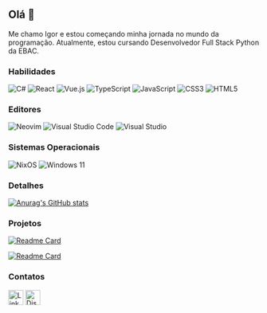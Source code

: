 ## Olá 👋

Me chamo Igor e estou começando minha jornada no mundo da programação.
Atualmente, estou cursando Desenvolvedor Full Stack Python da EBAC.

### Habilidades

![C#](https://img.shields.io/badge/c%23-%23239120.svg?style=for-the-badge&logo=csharp&logoColor=white)
![React](https://img.shields.io/badge/react-%2320232a.svg?style=for-the-badge&logo=react&logoColor=%2361DAFB)
![Vue.js](https://img.shields.io/badge/vuejs-%2335495e.svg?style=for-the-badge&logo=vuedotjs&logoColor=%234FC08D)
![TypeScript](https://img.shields.io/badge/typescript-%23007ACC.svg?style=for-the-badge&logo=typescript&logoColor=white)
![JavaScript](https://img.shields.io/badge/javascript-%23323330.svg?style=for-the-badge&logo=javascript&logoColor=%23F7DF1E)
![CSS3](https://img.shields.io/badge/css3-%231572B6.svg?style=for-the-badge&logo=css3&logoColor=white)
![HTML5](https://img.shields.io/badge/html5-%23E34F26.svg?style=for-the-badge&logo=html5&logoColor=white)

### Editores

![Neovim](https://img.shields.io/badge/NeoVim-%2357A143.svg?&style=for-the-badge&logo=neovim&logoColor=white)
![Visual Studio Code](https://img.shields.io/badge/Visual%20Studio%20Code-0078d7.svg?style=for-the-badge&logo=visual-studio-code&logoColor=white)
![Visual Studio](https://img.shields.io/badge/Visual%20Studio-5C2D91.svg?style=for-the-badge&logo=visual-studio&logoColor=white)

### Sistemas Operacionais

![NixOS](https://img.shields.io/badge/NIXOS-5277C3.svg?style=for-the-badge&logo=NixOS&logoColor=white)
![Windows 11](https://img.shields.io/badge/Windows%2011-%230079d5.svg?style=for-the-badge&logo=Windows%2011&logoColor=white)

### Detalhes

[![Anurag's GitHub stats](https://github-readme-stats.vercel.app/api?username=monitzz&show_icons=true&theme=synthwave)](https://github.com/anuraghazra/github-readme-stats)

### Projetos

[![Readme Card](https://github-readme-stats.vercel.app/api/pin/?username=monitzz&repo=portfolio&theme=synthwave)](https://github.com/anuragharza/github-readme-stats)

[![Readme Card](https://github-readme-stats.vercel.app/api/pin/?username=monitzz&repo=color-generator&theme=synthwave)](https://github.com/anuragharza/github-readme-stats)

### Contatos

[<img src="https://img.shields.io/badge/linkedin-%230077B5.svg?style=for-the-badge&logo=linkedin&logoColor=white" alt="Linkedin" height="30">](https://www.linkedin.com/in/igor-borges-k%C3%BChl-09b001257/)
[<img src="https://img.shields.io/badge/Discord-%235865F2.svg?style=for-the-badge&logo=discord&logoColor=white" alt="Discord" height="30">](https://discord.com/users/1201863684117504020)
